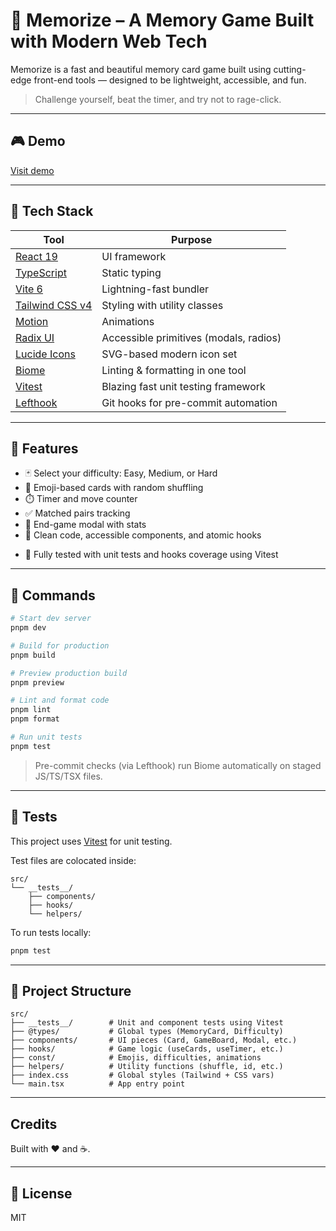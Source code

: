 # 🧠 Memorize – A Memory Game Built with Modern Web Tech

Memorize is a fast and beautiful memory card game built using cutting-edge front-end tools — designed to be lightweight, accessible, and fun.

> Challenge yourself, beat the timer, and try not to rage-click.

---

## 🎮 Demo

[Visit demo](https://memorize-7lgb.vercel.app/)

---

## 🚀 Tech Stack

| Tool                                                     | Purpose                                |
| -------------------------------------------------------- | -------------------------------------- |
| [React 19](https://react.dev)                            | UI framework                           |
| [TypeScript](https://www.typescriptlang.org)             | Static typing                          |
| [Vite 6](https://vitejs.dev)                             | Lightning-fast bundler                 |
| [Tailwind CSS v4](https://tailwindcss.com)               | Styling with utility classes           |
| [Motion](https://motion.dev/)                            | Animations                             |
| [Radix UI](https://www.radix-ui.com/)                    | Accessible primitives (modals, radios) |
| [Lucide Icons](https://lucide.dev)                       | SVG-based modern icon set              |
| [Biome](https://biomejs.dev)                             | Linting & formatting in one tool       |
| [Vitest](https://vitest.dev)                             | Blazing fast unit testing framework    |
| [Lefthook](https://evilmartians.com/chronicles/lefthook) | Git hooks for pre-commit automation    |

---

## 📆 Features

* 🃏 Select your difficulty: Easy, Medium, or Hard
* 🔁 Emoji-based cards with random shuffling
* ⏱️ Timer and move counter
* ✅ Matched pairs tracking
* 🎉 End-game modal with stats
* 🧼 Clean code, accessible components, and atomic hooks
- 🔧 Fully tested with unit tests and hooks coverage using Vitest

---

## 🧪 Commands

```bash
# Start dev server
pnpm dev

# Build for production
pnpm build

# Preview production build
pnpm preview

# Lint and format code
pnpm lint
pnpm format

# Run unit tests
pnpm test
```

> Pre-commit checks (via Lefthook) run Biome automatically on staged JS/TS/TSX files.

---

## 🧪 Tests

This project uses [Vitest](https://vitest.dev) for unit testing.

Test files are colocated inside:

```
src/
└── __tests__/
    ├── components/
    ├── hooks/
    └── helpers/
```

To run tests locally:

```bash
pnpm test
```

---

## 📁 Project Structure

```
src/
├── __tests__/        # Unit and component tests using Vitest
├── @types/           # Global types (MemoryCard, Difficulty)
├── components/       # UI pieces (Card, GameBoard, Modal, etc.)
├── hooks/            # Game logic (useCards, useTimer, etc.)
├── const/            # Emojis, difficulties, animations
├── helpers/          # Utility functions (shuffle, id, etc.)
├── index.css         # Global styles (Tailwind + CSS vars)
└── main.tsx          # App entry point
```

---

## Credits

Built with ❤️ and ☕.

---

## 📜 License

MIT
